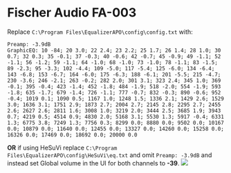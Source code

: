 # Fischer Audio FA-003
Replace `C:\Program Files\EqualizerAPO\config\config.txt` with:
```
Preamp: -3.9dB
GraphicEQ: 10 -84; 20 3.0; 22 2.4; 23 2.2; 25 1.7; 26 1.4; 28 1.0; 30 0.7; 32 0.3; 35 -0.1; 37 -0.3; 40 -0.6; 42 -0.7; 45 -0.9; 49 -1.1; 52 -1.1; 56 -1.2; 59 -1.1; 64 -1.0; 68 -1.0; 73 -1.0; 78 -1.1; 83 -1.5; 89 -2.3; 95 -3.3; 102 -4.4; 109 -5.0; 117 -5.4; 125 -6.0; 134 -6.4; 143 -6.8; 153 -6.7; 164 -6.0; 175 -6.3; 188 -6.1; 201 -5.5; 215 -4.7; 230 -3.6; 246 -2.1; 263 -0.2; 282 2.0; 301 3.1; 323 2.4; 345 1.0; 369 -0.1; 395 -0.4; 423 -1.4; 452 -1.8; 484 -1.9; 518 -2.0; 554 -1.9; 593 -1.8; 635 -1.7; 679 -1.4; 726 -1.1; 777 -0.7; 832 -0.3; 890 -0.6; 952 -0.4; 1019 0.1; 1090 0.5; 1167 1.0; 1248 1.5; 1336 2.1; 1429 2.6; 1529 3.0; 1636 3.1; 1751 2.9; 1873 2.7; 2004 2.7; 2145 2.8; 2295 2.7; 2455 2.6; 2627 2.6; 2811 1.6; 3008 1.0; 3219 2.0; 3444 2.5; 3685 1.9; 3943 0.7; 4219 0.5; 4514 0.9; 4830 2.0; 5168 3.1; 5530 1.3; 5917 -0.4; 6331 1.3; 6775 3.8; 7249 1.3; 7756 0.3; 8299 0.0; 8880 0.0; 9502 0.0; 10167 0.0; 10879 0.0; 11640 0.0; 12455 0.0; 13327 0.0; 14260 0.0; 15258 0.0; 16326 0.0; 17469 0.0; 18692 0.0; 20000 0.0
```
**OR** if using HeSuVi replace `C:\Program Files\EqualizerAPO\config\HeSuVi\eq.txt` and omit `Preamp: -3.9dB` and instead set Global volume in the UI for both channels to **-39**.
![](https://raw.githubusercontent.com/jaakkopasanen/AutoEq/master/results/Headphone.com/innerfidelity/onear/Fischer%20Audio%20FA-003/Fischer%20Audio%20FA-003.png)